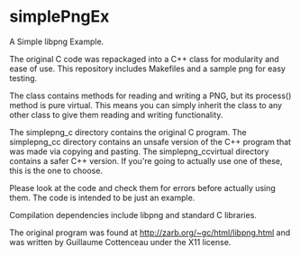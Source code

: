 simplePngEx
===========

A Simple libpng Example.


The original C code was repackaged into a C++ class for modularity and ease of use.
This repository includes Makefiles and a sample png for easy testing.

The class contains methods for reading and writing a PNG, but its process() method is pure virtual.
This means you can simply inherit the class to any other class to give them reading and writing functionality.

The simplepng_c directory contains the original C program.
The simplepng_cc directory contains an unsafe version of the C++ program that was made via copying and pasting.
The simplepng_ccvirtual directory contains a safer C++ version. If you're going to actually use one of these, this is the one to choose.

Please look at the code and check them for errors before actually using them.
The code is intended to be just an example.

Compilation dependencies include libpng and standard C libraries.

The original program was found at http://zarb.org/~gc/html/libpng.html and was written by Guillaume Cottenceau under the X11 license.
